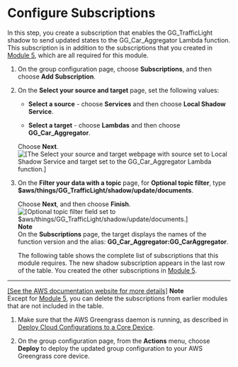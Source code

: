 # Configure Subscriptions<a name="config_subs"></a>

In this step, you create a subscription that enables the GG\_TrafficLight shadow to send updated states to the GG\_Car\_Aggregator Lambda function\. This subscription is in addition to the subscriptions that you created in [Module 5](module5.md), which are all required for this module\.

1. On the group configuration page, choose **Subscriptions**, and then choose **Add Subscription**\.

1. On the **Select your source and target** page, set the following values:

   + **Select a source** \- choose **Services** and then choose **Local Shadow Service**\.

   + **Select a target** \- choose **Lambdas** and then choose **GG\_Car\_Aggregator**\.

   Choose **Next**\.  
![\[The Select your source and target webpage with source set to Local Shadow Service and target set to the GG_Car_Aggregator Lambda function.\]](http://docs.aws.amazon.com/greengrass/latest/developerguide/images/gg-get-started-098.5.png)

1. On the **Filter your data with a topic** page, for **Optional topic filter**, type **$aws/things/GG\_TrafficLight/shadow/update/documents**\.

   Choose **Next**, and then choose **Finish**\.  
![\[Optional topic filter field set to $aws/things/GG_TrafficLight/shadow/update/documents.\]](http://docs.aws.amazon.com/greengrass/latest/developerguide/images/gg-get-started-098.7.png)
**Note**  
On the **Subscriptions** page, the target displays the names of the function version and the alias: **GG\_Car\_Aggregator:GG\_CarAggregator**\.

   The following table shows the complete list of subscriptions that this module requires\. The new shadow subscription appears in the last row of the table\. You created the other subscriptions in [Module 5](module5.md)\.  
****    
[\[See the AWS documentation website for more details\]](http://docs.aws.amazon.com/greengrass/latest/developerguide/config_subs.html)
**Note**  
Except for [Module 5](module5.md), you can delete the subscriptions from earlier modules that are not included in the table\.

1. Make sure that the AWS Greengrass daemon is running, as described in [Deploy Cloud Configurations to a Core Device](configs-core.md)\.

1. On the group configuration page, from the **Actions** menu, choose **Deploy** to deploy the updated group configuration to your AWS Greengrass core device\.
